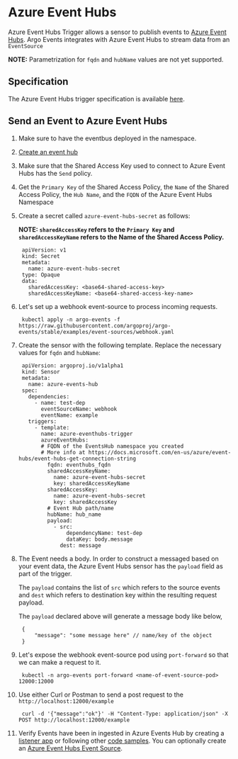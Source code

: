 # Azure Event Hubs

Azure Event Hubs Trigger allows a sensor to publish events to [Azure Event Hubs](https://docs.microsoft.com/en-us/azure/event-hubs/event-hubs-about). Argo Events integrates with Azure Event Hubs to stream data from an `EventSource`

**NOTE:** Parametrization for `fqdn` and `hubName` values are not yet supported.

## Specification

The Azure Event Hubs trigger specification is available [here](https://github.com/argoproj/argo-events/blob/master/api/sensor.md#azureeventhubstrigger).

## Send an Event to Azure Event Hubs

1. Make sure to have the eventbus deployed in the namespace.

1. [Create an event hub](https://docs.microsoft.com/en-us/azure/event-hubs/event-hubs-create)

1. Make sure that the Shared Access Key used to connect to Azure Event Hubs has the `Send` policy.

1. Get the `Primary Key` of the Shared Access Policy, the `Name` of the Shared Access Policy, the `Hub Name`, and the `FQDN` of the Azure Event Hubs Namespace

1. Create a secret called `azure-event-hubs-secret` as follows:

    **NOTE: `sharedAccessKey` refers to the `Primary Key` and `sharedAccessKeyName` refers to the Name of the Shared Access Policy.**

        apiVersion: v1
        kind: Secret
        metadata:
          name: azure-event-hubs-secret
        type: Opaque
        data:
          sharedAccessKey: <base64-shared-access-key>
          sharedAccessKeyName: <base64-shared-access-key-name>

1. Let's set up a webhook event-source to process incoming requests.

        kubectl apply -n argo-events -f https://raw.githubusercontent.com/argoproj/argo-events/stable/examples/event-sources/webhook.yaml

1. Create the sensor with the following template. Replace the necessary values for `fqdn` and `hubName`:

        apiVersion: argoproj.io/v1alpha1
        kind: Sensor
        metadata:
          name: azure-events-hub
        spec:
          dependencies:
            - name: test-dep
              eventSourceName: webhook
              eventName: example
          triggers:
            - template:
              name: azure-eventhubs-trigger
              azureEventHubs:
              # FQDN of the EventsHub namespace you created
              # More info at https://docs.microsoft.com/en-us/azure/event-hubs/event-hubs-get-connection-string
                fqdn: eventhubs_fqdn
                sharedAccessKeyName:
                  name: azure-event-hubs-secret
                  key: sharedAccessKeyName
                sharedAccessKey:
                  name: azure-event-hubs-secret
                  key: sharedAccessKey
                # Event Hub path/name
                hubName: hub_name
                payload:
                  - src:
                      dependencyName: test-dep
                      dataKey: body.message
                    dest: message

1. The Event needs a body. In order to construct a messaged based on your event data, the Azure Event Hubs sensor has the `payload` field as part of the trigger.

    The `payload` contains the list of `src` which refers to the source events and `dest` which refers to destination key within the resulting request payload.

   The `payload` declared above will generate a message body like below,

        {
            "message": "some message here" // name/key of the object
        }

1. Let's expose the webhook event-source pod using `port-forward` so that we can make a request to it.
  
        kubectl -n argo-events port-forward <name-of-event-source-pod> 12000:12000   

1. Use either Curl or Postman to send a post request to the `http://localhost:12000/example`

        curl -d '{"message":"ok"}' -H "Content-Type: application/json" -X POST http://localhost:12000/example

1. Verify Events have been in ingested in Azure Events Hub by creating a [listener app](https://docs.microsoft.com/en-us/azure/event-hubs/event-hubs-go-get-started-send#receive-events) or following other [code samples](https://docs.microsoft.com/en-us/azure/event-hubs/event-hubs-samples). You can optionally create an [Azure Event Hubs Event Source](https://raw.githubusercontent.com/argoproj/argo-events/stable/examples/event-sources/azure-event-hubs-sensor.yaml).
